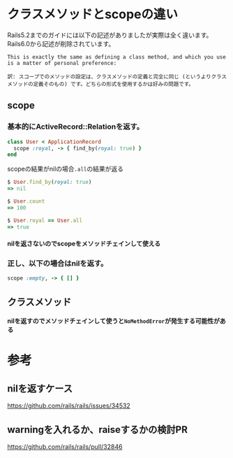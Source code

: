 # クラスメソッドとscopeの違い

Rails5.2までのガイドには以下の記述がありましたが実際は全く違います。
Rails6.0から記述が削除されています。

```
This is exactly the same as defining a class method, and which you use is a matter of personal preference:

訳: スコープでのメソッドの設定は、クラスメソッドの定義と完全に同じ (というよりクラスメソッドの定義そのもの) です。どちらの形式を使用するかは好みの問題です。
```

## scope

### 基本的にActiveRecord::Relationを返す。
```ruby
class User < ApplicationRecord
  scope :royal, -> { find_by(royal: true) }
end
```

scopeの結果がnilの場合`.all`の結果が返る

```ruby
$ User.find_by(royal: true)
=> nil

$ User.count
=> 100

$ User.royal == User.all
=> true
```

#### nilを返さないのでscopeをメソッドチェインして使える

### 正し、以下の場合はnilを返す。

```ruby
scope :empty, -> { [] }
```

## クラスメソッド

#### nilを返すのでメソッドチェインして使うと`NoMethodError`が発生する可能性がある

# 参考
## nilを返すケース
https://github.com/rails/rails/issues/34532

## warningを入れるか、raiseするかの検討PR
https://github.com/rails/rails/pull/32846
